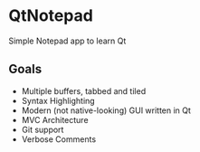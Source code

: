 # QtNotepad
Simple Notepad app to learn Qt

## Goals

- Multiple buffers, tabbed and tiled
- Syntax Highlighting
- Modern (not native-looking) GUI written in Qt
- MVC Architecture
- Git support
- Verbose Comments
